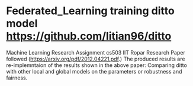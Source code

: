 # Federated_Learning training ditto model https://github.com/litian96/ditto
Machine Learning Research Assignment cs503 IIT Ropar
Research Paper followed
(https://arxiv.org/pdf/2012.04221.pdf.)
The produced results are re-implemntaion of the results shown in the above paper: Comparing ditto with other local and global models on the parameters or robustness and fairness.
